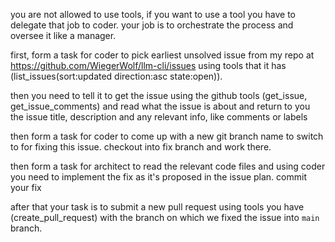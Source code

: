 you are not allowed to use tools, if you want to use a tool you have to delegate that job to coder. your job is to orchestrate the process and oversee it like a manager.

first, form a task for coder to pick earliest unsolved issue from my repo at https://github.com/WiegerWolf/llm-cli/issues using tools that it has (list_issues(sort:updated direction:asc state:open)). 

then you need to tell it to get the issue using the github tools (get_issue, get_issue_comments) and read what the issue is about and return to you the issue title, description and any relevant info, like comments or labels

then form a task for coder to come up with a new git branch name to switch to for fixing this issue. checkout into fix branch and work there.

then form a task for architect to read the relevant code files and using coder you need to implement the fix as it's proposed in the issue plan. commit your fix

after that your task is to submit a new pull request using tools you have (create_pull_request) with the branch on which we fixed the issue into `main` branch.